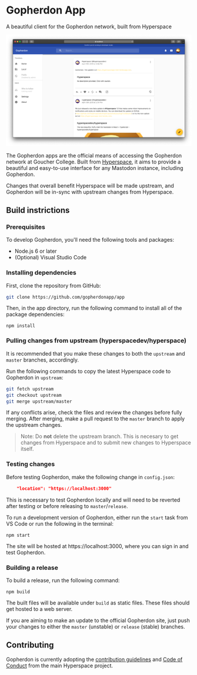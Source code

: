 # Gopherdon App

A beautiful client for the Gopherdon network, built from Hyperspace

![Screenshot](screenshot.png)

The Gopherdon apps are the official means of accessing the Gopherdon network at Goucher College. Built from [Hyperspace](https://github.com/hyperspacedev/hyperspace), it aims to provide a beautiful and easy-to-use interface for any Mastodon instance, including Gopherdon.

Changes that overall benefit Hyperspace will be made upstream, and Gopherdon will be in-sync with upstream changes from Hyperspace.

## Build instrictions

### Prerequisites

To develop Gopherdon, you'll need the following tools and packages:

* Node.js 6 or later
* (Optional) Visual Studio Code

### Installing dependencies

First, clone the repository from GitHub:

```bash
git clone https://github.com/gopherdonapp/app
```

Then, in the app directory, run the following command to install all of the package dependencies:

```npm
npm install
```

### Pulling changes from upstream (hyperspacedev/hyperspace)

It is recommended that you make these changes to both the `upstream` and `master` branches, accordingly.

Run the following commands to copy the latest Hyperspace code to Gopherdon in `upstream`:

```bash
git fetch upstream
git checkout upstream
git merge upstream/master
```

If any conflicts arise, check the files and review the changes before fully merging. After merging, make a pull request to the `master` branch to apply the upstream changes.

> Note: Do **not** delete the upstream branch. This is necesary to get changes from Hyperspace and to submit new changes to Hyperspace itself.

### Testing changes

Before testing Gopherdon, make the following change in `config.json`:

```json
    "location": "https://localhost:3000"
```

This is necessary to test Gopherdon locally and will need to be reverted after testing or before releasing to `master`/`release`.

To run a development version of Gopherdon, either run the `start` task from VS Code or run the following in the terminal:

```npm
npm start
```

The site will be hosted at https&#58;//localhost:3000, where you can sign in and test Gopherdon.

### Building a release

To build a release, run the following command:

```npm
npm build
```

The built files will be available under `build` as static files. These files should get hosted to a web server.

If you are aiming to make an update to the official Gopherdon site, just push your changes to either the `master` (unstable) or `release` (stable) branches.

## Contributing

Gopherdon is currently adopting the [contribution guidelines](.github/contributing.md) and [Code of Conduct](.github/code_of_conduct.md) from the main Hyperspace project.